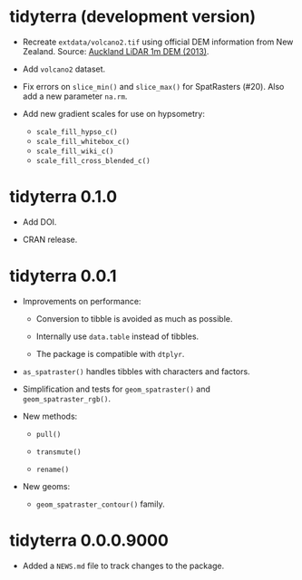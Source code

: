 # tidyterra (development version)

-   Recreate `extdata/volcano2.tif` using official DEM information from New
    Zealand. Source: [Auckland LiDAR 1m DEM
    (2013)](https://data.linz.govt.nz/layer/53405-auckland-lidar-1m-dem-2013/).

-   Add `volcano2` dataset.

-   Fix errors on `slice_min()` and `slice_max()` for SpatRasters (#20). Also
    add a new parameter `na.rm`.

-   Add new gradient scales for use on hypsometry:

    -   `scale_fill_hypso_c()`
    -   `scale_fill_whitebox_c()`
    -   `scale_fill_wiki_c()`
    -   `scale_fill_cross_blended_c()`

# tidyterra 0.1.0

-   Add DOI.

-   CRAN release.

# tidyterra 0.0.1

-   Improvements on performance:

    -   Conversion to tibble is avoided as much as possible.

    -   Internally use `data.table` instead of tibbles.

    -   The package is compatible with `dtplyr`.

-   `as_spatraster()` handles tibbles with characters and factors.

-   Simplification and tests for `geom_spatraster()` and
    `geom_spatraster_rgb()`.

-   New methods:

    -   `pull()`

    -   `transmute()`

    -   `rename()`

-   New geoms:

    -   `geom_spatraster_contour()` family.

# tidyterra 0.0.0.9000

-   Added a `NEWS.md` file to track changes to the package.
